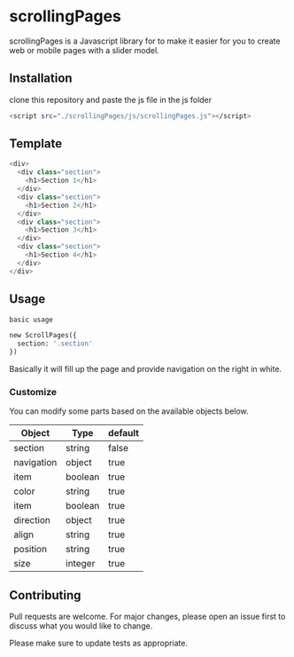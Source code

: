 # scrollingPages

scrollingPages is a Javascript library for to make it easier for you to create web or mobile pages with a slider model.

## Installation

clone this repository and paste the js file in the js folder

```bash
<script src="./scrollingPages/js/scrollingPages.js"></script>
```

## Template

```python
<div>
  <div class="section">
    <h1>Section 1</h1>
  </div>
  <div class="section">
    <h1>Section 2</h1>
  </div>
  <div class="section">
    <h1>Section 3</h1>
  </div>
  <div class="section">
    <h1>Section 4</h1>
  </div>
</div>
```

## Usage

```python
basic usage

new ScrollPages({
  section: '.section'
})
```

Basically it will fill up the page and provide navigation on the right in white.

### Customize

You can modify some parts based on the available objects below.

| Object | Type | default |
| ------ | ------ | ------ |
| section | string | false |
| navigation | object | true |
| item | boolean | true |
| color | string | true |
| item | boolean | true |
| direction | object | true |
| align | string | true |
| position | string | true |
| size | integer | true |

## Contributing
Pull requests are welcome. For major changes, please open an issue first to discuss what you would like to change.

Please make sure to update tests as appropriate.
